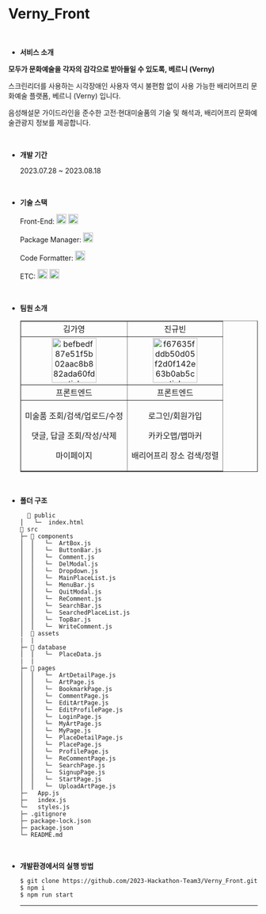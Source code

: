 # Verny_Front


<br/>


- **서비스 소개**


**모두가 문화예술을 각자의 감각으로 받아들일 수 있도록, 베르니 (Verny)**

스크린리더를 사용하는 시각장애인 사용자 역시 불편함 없이 사용 가능한 배리어프리 문화예술 플랫폼, 베르니 (Verny) 입니다.

음성해설문 가이드라인을 준수한 고전·현대미술품의 기술 및 해석과, 배리어프리 문화예술관광지 정보를 제공합니다.


<br/>


- **개발 기간**

  2023.07.28 ~ 2023.08.18


  <br/>


- **기술 스택**

  <span>Front-End: </span> <img src="https://img.shields.io/badge/React-61DAFB?style=flat-square&logo=React&logoColor=white" height="20px"> <img src="https://img.shields.io/badge/styled_components-DB7093?style=flat-square&logo=styled-components&logoColor=white" height="20px">
  
  <span>Package Manager: </span><img src="https://img.shields.io/badge/npm-CB3837?style=flat-square&logo=npm&logoColor=white" height="20px">
  
  <span>Code Formatter: </span> <img src="https://img.shields.io/badge/Prettier-F7B93E?style=flat-square&logo=React&logoColor=white" height="20px">
  
  <span>ETC: </span> <img src="https://img.shields.io/badge/Figma-F24E1E?style=flat-square&logo=Figma&logoColor=white" height="20px"/> <img src="https://img.shields.io/badge/GitHub-181717?style=flat-square&logo=GitHub&logoColor=white" height="20px"/> 


<br/>


- **팀원 소개**

  <table border="" cellspacing="0" cellpadding="0" width="100%">
  <tr width="100%">
  <td align="center">김가영</a></td>
  <td align="center">진규빈</a></td>
  </tr>
  <tr width="100%">
  <td  align="center"><a href="https://imgbb.com/"><img src="https://i.ibb.co/sWXnzcJ/befbedf87e51f5b02aac8b882ada60fd-sticker.png" alt="befbedf87e51f5b02aac8b882ada60fd-sticker" border="0" width="90px"></a></td>
  <td  align="center"><a href="https://imgbb.com/"><img src="https://i.ibb.co/MRr1QMW/f67635fddb50d05f2d0f142e63b0ab5c-sticker.png" alt="f67635fddb50d05f2d0f142e63b0ab5c-sticker" border="0" width="90px"></a></td>
  </tr>
  <tr width="100%">
  <td  align="center">프론트엔드</td>
  <td  align="center">프론트엔드</td>
     </tr>
      <tr width="100%">
          <td  align="center"><p>미술품 조회/검색/업로드/수정</p></p><p>댓글, 답글 조회/작성/삭제</p><p>마이페이지</p></td>
          <td  align="center"><p>로그인/회원가입</p><p>카카오맵/맵마커</p><p>배리어프리 장소 검색/정렬</p></td>
     </tr>
  </table>


  <br/>


- **폴더 구조**

  ```
    📂 public
  ⎪   └─  index.html
  📂 src
  ├─ 📂 components
  ⎪  ⎪   └─  ArtBox.js
  ⎪  ⎪   └─  ButtonBar.js
  ⎪  ⎪   └─  Comment.js     
  ⎪  ⎪   └─  DelModal.js     
  ⎪  ⎪   └─  Dropdown.js
  ⎪  ⎪   └─  MainPlaceList.js   
  ⎪  ⎪   └─  MenuBar.js 
  ⎪  ⎪   └─  QuitModal.js
  ⎪  ⎪   └─  ReComment.js 
  ⎪  ⎪   └─  SearchBar.js
  ⎪  ⎪   └─  SearchedPlaceList.js
  ⎪  ⎪   └─  TopBar.js
  ⎪  ⎪   └─  WriteComment.js
  ⎪  📂 assets                 
  |  |
  ├─ 📂 database
  ⎪  ⎪   └─  PlaceData.js              
  |  |   
  ├─ 📂 pages
  ⎪  ⎪   └─  ArtDetailPage.js            
  ⎪  ⎪   └─  ArtPage.js        
  ⎪  ⎪   └─  BookmarkPage.js         
  ⎪  ⎪   └─  CommentPage.js        
  ⎪  ⎪   └─  EditArtPage.js           
  ⎪  ⎪   └─  EditProfilePage.js              
  ⎪  ⎪   └─  LoginPage.js                  
  ⎪  ⎪   └─  MyArtPage.js           
  ⎪  ⎪   └─  MyPage.js         
  ⎪  ⎪   └─  PlaceDetailPage.js        
  ⎪  ⎪   └─  PlacePage.js         
  ⎪  ⎪   └─  ProfilePage.js  
  ⎪  ⎪   └─  ReCommentPage.js 
  ⎪  ⎪   └─  SearchPage.js 
  ⎪  ⎪   └─  SignupPage.js 
  ⎪  ⎪   └─  StartPage.js 
  ⎪  ⎪   └─  UploadArtPage.js 
  ├─   App.js      
  ├─   index.js               
  └─   styles.js
  ├─ .gitignore
  ├─ package-lock.json
  ├─ package.json
  └─ README.md
  ```

<br/>


- **개발환경에서의 실행 방법**
  ```
  $ git clone https://github.com/2023-Hackathon-Team3/Verny_Front.git
  $ npm i
  $ npm run start
  ```
  <hr/>
